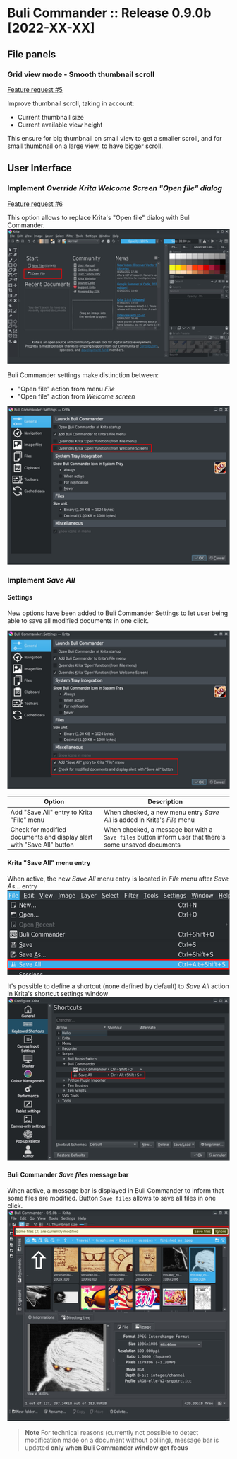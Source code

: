 # Buli Commander :: Release 0.9.0b [2022-XX-XX]

## File panels

### Grid view mode - Smooth thumbnail scroll

[Feature request #5](https://github.com/Grum999/BuliCommander/issues/5)

Improve thumbnail scroll, taking in account:
- Current thumbnail size
- Current available view height

This ensure for big thumbnail on small view to get a smaller scroll, and for small thumbnail on a large view, to have bigger scroll.


## User Interface

### Implement *Override Krita Welcome Screen "Open file" dialog*

[Feature request #6](https://github.com/Grum999/BuliCommander/issues/6)

This option allows to replace Krita's "Open file" dialog with Buli Commander.
![Welcome Screen](./../screenshots/r0-9-0b_welcome_screen-open_file.jpeg)


Buli Commander settings make distinction between:
- "Open file" action from menu _File_
- "Open file" action from _Welcome screen_

![Settings](./../screenshots/r0-9-0b_settings-openfile_wscr.jpeg)

### Implement *Save All*

#### Settings
New options have been added to Buli Commander Settings to let user being able to save all modified documents in one click.

![Settings](./../screenshots/r0-9-0b_settings-save_all.jpeg)

| Option | Description |
| --- | --- |
| Add "Save All" entry to Krita "File" menu | When checked, a new menu entry _Save All_ is added in Krita's _File_ menu |
| Check for modified documents and display alert with "Save All" button | When checked, a message bar with a `Save files` button inform user that there's some unsaved documents |

#### Krita "Save All" menu entry
When active, the new _Save All_ menu entry is located in _File_ menu after _Save As..._ entry
![Krita File menu - Save All](./../screenshots/r0-9-0b_kritafilemenu_saveall.jpeg)

It's possible to define a shortcut (none defined by default) to _Save All_ action in Krita's shortcut settings window
![Krita Shortcut settings - Settings](./../screenshots/r0-9-0b_kritafilemenu_saveall-shortcut.jpeg)

#### Buli Commander _Save files_ message bar
When active, a message bar is displayed in Buli Commander to inform that some files are modified.
Button `Save files` allows to save all files in one click.
![Settings](./../screenshots/r0-9-0b_window_saveall-msgbar.jpeg)

> **Note**
> For technical reasons (currently not possible to detect modification made on a document without polling), message bar is updated **only when Buli Commander window get focus**
